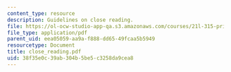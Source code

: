 ```yaml
---
content_type: resource
description: Guidelines on close reading.
file: https://ol-ocw-studio-app-qa.s3.amazonaws.com/courses/21l-315-prizewinners-spring-2007/38f35e0c39ab304b5be5c3258da9cea8_close_reading.pdf
file_type: application/pdf
parent_uid: eea05059-aa9a-f888-dd65-49fcaa5b5949
resourcetype: Document
title: close_reading.pdf
uid: 38f35e0c-39ab-304b-5be5-c3258da9cea8
---
```

